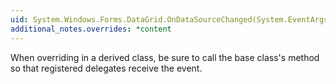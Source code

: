 ```yaml
---
uid: System.Windows.Forms.DataGrid.OnDataSourceChanged(System.EventArgs)
additional_notes.overrides: *content
---
```


<p>When overriding <xref href="System.Windows.Forms.DataGrid.OnDataSourceChanged(System.EventArgs)"></xref> in a derived class, be sure to call the base class's <xref href="System.Windows.Forms.DataGrid.OnDataSourceChanged(System.EventArgs)"></xref> method so that registered delegates receive the event.</p>



